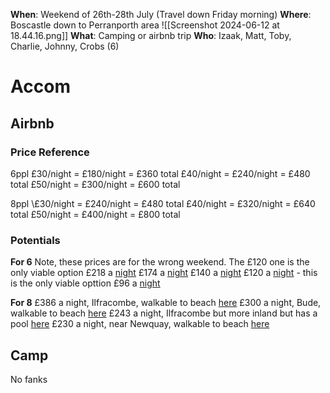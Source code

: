 **When**: Weekend of 26th-28th July (Travel down Friday morning)
**Where**: Boscastle down to Perranporth area
![[Screenshot 2024-06-12 at 18.44.16.png]]
**What**: Camping or airbnb trip
**Who**: Izaak, Matt, Toby, Charlie, Johnny, Crobs (6)

# Accom
## Airbnb
### Price Reference
6ppl
£30/night = £180/night = £360 total
£40/night = £240/night = £480 total
£50/night = £300/night = £600 total

8ppl
\£30/night = £240/night = £480 total
£40/night = £320/night = £640 total
£50/night = £400/night = £800 total
### Potentials

**For 6**
Note, these prices are for the wrong weekend. The £120 one is the only viable option
£218 a [night](https://www.airbnb.co.uk/rooms/41302750?adults=6&location=Boscastle%2C%20United%20Kingdom&search_mode=regular_search&check_in=2024-06-28&check_out=2024-06-30&source_impression_id=p3_1718214902_P3H6DQyxOaPH_SK4&previous_page_section_name=1001&federated_search_id=a09e6df5-8fe5-4b4f-be2c-b7e41f85d487)
£174 a [night](https://www.airbnb.co.uk/rooms/1128819898891075611?adults=6&location=Boscastle%2C%20United%20Kingdom&search_mode=regular_search&check_in=2024-06-28&check_out=2024-06-30&source_impression_id=p3_1718308118_P3x_9kAeqXDYjebf&previous_page_section_name=1001&federated_search_id=2a939b62-9903-46bf-a05a-c7727c4097bf)
£140 a [night](https://www.airbnb.co.uk/rooms/978759000876576032?adults=6&location=Boscastle%2C%20United%20Kingdom&search_mode=regular_search&check_in=2024-06-28&check_out=2024-06-30&source_impression_id=p3_1718214574_P354pEEc38HJbpps&previous_page_section_name=1001&federated_search_id=44cd4bb9-906d-49b2-8abe-dd9983f606c1)
£120 a [night](https://www.airbnb.co.uk/rooms/575101463643883758?adults=6&location=Boscastle%2C%20United%20Kingdom&search_mode=regular_search&check_in=2024-06-28&check_out=2024-06-30&source_impression_id=p3_1718308128_P3pSL2dN6UFJ4ZLy&previous_page_section_name=1001&federated_search_id=0e015e07-2c89-49c3-b04d-067e6cbffbff) - this is the only viable opttion
£96 a [night](https://www.airbnb.co.uk/rooms/37175690?adults=6&location=Boscastle%2C%20United%20Kingdom&search_mode=regular_search&check_in=2024-06-28&check_out=2024-06-30&source_impression_id=p3_1718308110_P32PGrf8-Bc9aQfw&previous_page_section_name=1001&federated_search_id=bd7bdf4c-2465-4c05-879e-0c5dcad2d929)

**For 8**
£386 a night, Ilfracombe, walkable to beach [here](https://www.airbnb.co.uk/rooms/709413544823560661?adults=8&location=Boscastle%2C%20United%20Kingdom&search_mode=regular_search&check_in=2024-07-26&check_out=2024-07-28&source_impression_id=p3_1718541608_P39ylikYFOwqJl7f&previous_page_section_name=1001&federated_search_id=3eecb766-c631-482a-9358-1bb446d77ceb)
£300 a night, Bude, walkable to beach [here](https://www.airbnb.co.uk/rooms/599740413762783604?adults=8&location=Boscastle%2C%20United%20Kingdom&search_mode=regular_search&check_in=2024-07-26&check_out=2024-07-28&source_impression_id=p3_1718541636_P3ITOTUbybSkj_j1&previous_page_section_name=1001&federated_search_id=101fea1a-aaaa-4c79-991d-7d6c5a00c9c7)
£243 a night, Ilfracombe but more inland but has a pool [here](https://www.airbnb.co.uk/rooms/1126276991844682792?adults=8&location=Boscastle%2C%20United%20Kingdom&search_mode=regular_search&check_in=2024-07-26&check_out=2024-07-28&source_impression_id=p3_1718541619_P3HSI3tb8F9yoMTD&previous_page_section_name=1001&federated_search_id=3eecb766-c631-482a-9358-1bb446d77ceb)
£230 a night, near Newquay, walkable to beach [here](https://www.airbnb.co.uk/rooms/49240587?adults=8&location=Boscastle%2C%20United%20Kingdom&search_mode=regular_search&check_in=2024-07-26&check_out=2024-07-28&source_impression_id=p3_1718541652_P3MiE4M8S-lsunUP&previous_page_section_name=1001&federated_search_id=0a7baf37-750b-48c0-9c97-8193b7f47746)
## Camp
No fanks
